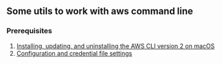 

## Some utils to work with aws command line

### Prerequisites 

1. [Installing, updating, and uninstalling the AWS CLI version 2 on macOS](https://docs.aws.amazon.com/cli/latest/userguide/install-cliv2-mac.html)
2. [Configuration and credential file settings](https://docs.aws.amazon.com/cli/latest/userguide/cli-configure-files.html)

